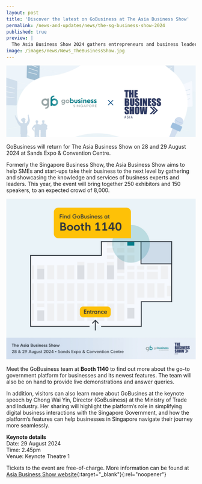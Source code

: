 ```yaml
---
layout: post
title: 'Discover the latest on GoBusiness at The Asia Business Show'
permalink: /news-and-updates/news/the-sg-business-show-2024
published: true
preview: |
  The Asia Business Show 2024 gathers entrepreneurs and business leaders from all over the world for a 2-day conference. Register for free and come visit the GoBusiness booth!
image: /images/news/News_TheBusinessShow.jpg
---
```


![GoBusiness x The Singapore Business Show 2024](/images/news/News_TheBusinessShow.jpg)

GoBusiness will return for The Asia Business Show on 28 and 29 August 2024 at Sands Expo & Convention Centre.

Formerly the Singapore Business Show, the Asia Business Show aims to help SMEs and start-ups take their business to the next level by gathering and showcasing the knowledge and services of business experts and leaders. This year, the event will bring together 250 exhibitors and 150 speakers, to an expected crowd of 8,000.

![Find GoBusiness at Booth 1140, in the top right corner of the venue.](/images/news/gobusiness_booth1140.jpg)

Meet the GoBusiness team at **Booth 1140** to find out more about the go-to government platform for businesses and its newest features. The team will also be on hand to provide live demonstrations and answer queries.

In addition, visitors can also learn more about GoBusines at the keynote speech by Chong Wai Yin, Director (GoBusiness) at the Ministry of Trade and Industry.  Her sharing will highlight the platform’s role in simplifying digital business interactions with the Singapore Government, and how the platform’s features can help businesses in Singapore navigate their journey more seamlessly.

**Keynote details**<br>
Date: 29 August 2024<br>
Time: 2.45pm<br>
Venue: Keynote Theatre 1


Tickets to the event are free-of-charge. More information can be found at [Asia Business Show website](https://www.asiabusinessshow.com/?utm_source=PTN_GoBusiness){:target="_blank"}{:rel="noopener"}


<script src="/jquery/jquery.min.js"></script>
<script src="/jquery/bp-menu-new-tab.js"></script>
